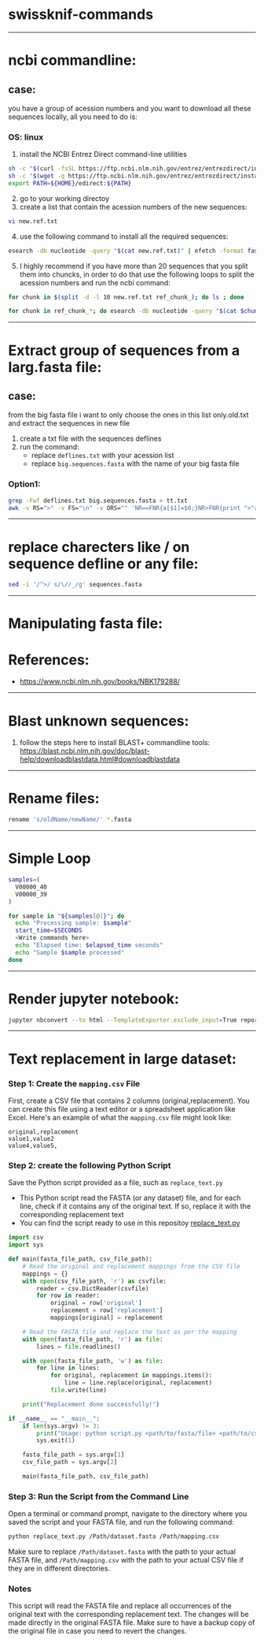 # swissknif-commands
-----------------------------------
# ncbi commandline: 
## case: 
you have a group of acession numbers and you want to download all these sequences locally, all you need to do is: 
### OS: linux

1. install the NCBI Entrez Direct command-line utilities 
```sh
sh -c "$(curl -fsSL https://ftp.ncbi.nlm.nih.gov/entrez/entrezdirect/install-edirect.sh)"
sh -c "$(wget -q https://ftp.ncbi.nlm.nih.gov/entrez/entrezdirect/install-edirect.sh -O -)"
export PATH=${HOME}/edirect:${PATH}
```
2. go to your working directoy
3. create a list that contain the acession numbers of the new sequences:
```sh
vi new.ref.txt
```
4. use the following command to install all the required sequences: 
```sh
esearch -db nucleotide -query "$(cat new.ref.txt)" | efetch -format fasta > sequences.fasta
```
5. I highly recommend if you have more than 20 sequences that you split them into chuncks, in order to do that use the following loops to split the acession numbers and run the ncbi command: 
```sh
for chunk in $(split -d -l 10 new.ref.txt ref_chunk_); do ls ; done 
```
```sh
for chunk in ref_chunk_*; do esearch -db nucleotide -query "$(cat $chunk)" | efetch -format fasta >> sequences.ncbi.fasta ; done
```

-----------------------------------
# Extract group of sequences from a larg.fasta file: 
## case: 
from the big fasta file i want to only choose the ones in this list only.old.txt and extract the sequences in new file
1. create a txt file with the sequences deflines 
2. run the command: 
    - replace ```deflines.txt``` with your acession list
    - replace ```big.sequences.fasta``` with the name of your big fasta file 
### Option1:
```sh
grep -Fwf deflines.txt big.sequences.fasta > tt.txt 
awk -v RS=">" -v FS="\n" -v ORS="" 'NR==FNR{a[$1]=$0;}NR>FNR{print ">"a[$1]}' big.sequences.fasta tt.txt |sed 's/>>/>/' > matched.sequences.fasta 
```

------------------------------------
# replace charecters like / on sequence defline or any file: 
```sh
sed -i '/^>/ s/\//_/g' sequences.fasta

```
------------------------------------
# Manipulating fasta file: 



# References: 
- https://www.ncbi.nlm.nih.gov/books/NBK179288/

------------------------------------
# Blast unknown sequences: 
1. follow the steps here to install BLAST+ commandline tools: 
https://blast.ncbi.nlm.nih.gov/doc/blast-help/downloadblastdata.html#downloadblastdata

------------------------------------
# Rename files:
```sh
rename 's/oldName/newName/' *.fasta
```
------------------------------------
# Simple Loop
```sh
samples=(
  V00000_40
  V00000_39
)

for sample in "${samples[@]}"; do
  echo "Processing sample: $sample"
  start_time=$SECONDS
  <Write commands here>
  echo "Elapsed time: $elapsed_time seconds"
  echo "Sample $sample processed"
done
```
------------------------------------
# Render jupyter notebook:
```sh
jupyter nbconvert --to html --TemplateExporter.exclude_input=True report.ipynb 
```
------------------------------------
# Text replacement in large dataset:
### Step 1: Create the `mapping.csv` File 

First, create a CSV file that contains 2 columns (original,replacement). You can create this file using a text editor or a spreadsheet application like Excel. 
Here's an example of what the `mapping.csv` file might look like:
```csv
original,replacement
value1,value2
value4,value5,
```
### Step 2: create the following Python Script
Save the Python script provided as a file, such as `replace_text.py`
- This Python script read the FASTA (or any dataset) file, and for each line, check if it contains any of the original text. If so, replace it with the corresponding replacement text
- You can find the script ready to use in this repositoy [replace_text.py](https://github.com/AroobAlhumaidy/swissknif-commands/blob/bdf68a0290d2bcc337beec243e4d851083ed4988/scripts/replace_text.py) 
```python
import csv
import sys

def main(fasta_file_path, csv_file_path):
    # Read the original and replacement mappings from the CSV file
    mappings = {}
    with open(csv_file_path, 'r') as csvfile:
        reader = csv.DictReader(csvfile)
        for row in reader:
            original = row['original']
            replacement = row['replacement']
            mappings[original] = replacement

    # Read the FASTA file and replace the text as per the mapping
    with open(fasta_file_path, 'r') as file:
        lines = file.readlines()

    with open(fasta_file_path, 'w') as file:
        for line in lines:
            for original, replacement in mappings.items():
                line = line.replace(original, replacement)
            file.write(line)

    print("Replacement done successfully!")

if __name__ == "__main__":
    if len(sys.argv) != 3:
        print("Usage: python script.py <path/to/fasta/file> <path/to/csv/file>")
        sys.exit(1)

    fasta_file_path = sys.argv[1]
    csv_file_path = sys.argv[2]

    main(fasta_file_path, csv_file_path)
```

### Step 3: Run the Script from the Command Line
Open a terminal or command prompt, navigate to the directory where you saved the script and your FASTA file, and run the following command:
```bash
python replace_text.py /Path/dataset.fasta /Path/mapping.csv
```
Make sure to replace `/Path/dataset.fasta` with the path to your actual FASTA file, and `/Path/mapping.csv` with the path to your actual CSV file if they are in different directories.

### Notes
This script will read the FASTA file and replace all occurrences of the original text with the corresponding replacement text. The changes will be made directly in the original FASTA file. Make sure to have a backup copy of the original file in case you need to revert the changes.